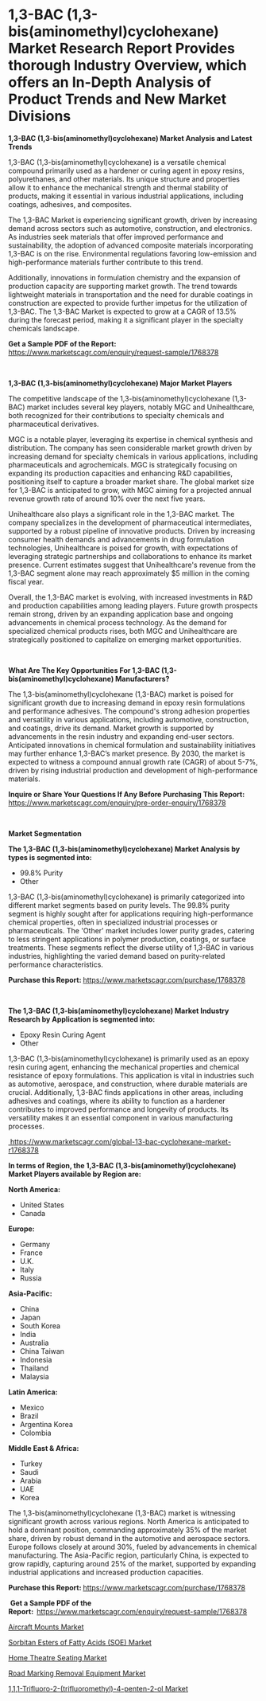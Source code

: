 <p><h1>1,3-BAC (1,3-bis(aminomethyl)cyclohexane) Market Research Report Provides thorough Industry Overview, which offers an In-Depth Analysis of Product Trends and New Market Divisions</h1></p><p><strong>1,3-BAC (1,3-bis(aminomethyl)cyclohexane) Market Analysis and Latest Trends</strong></p>
<p><p>1,3-BAC (1,3-bis(aminomethyl)cyclohexane) is a versatile chemical compound primarily used as a hardener or curing agent in epoxy resins, polyurethanes, and other materials. Its unique structure and properties allow it to enhance the mechanical strength and thermal stability of products, making it essential in various industrial applications, including coatings, adhesives, and composites.</p><p>The 1,3-BAC Market is experiencing significant growth, driven by increasing demand across sectors such as automotive, construction, and electronics. As industries seek materials that offer improved performance and sustainability, the adoption of advanced composite materials incorporating 1,3-BAC is on the rise. Environmental regulations favoring low-emission and high-performance materials further contribute to this trend.</p><p>Additionally, innovations in formulation chemistry and the expansion of production capacity are supporting market growth. The trend towards lightweight materials in transportation and the need for durable coatings in construction are expected to provide further impetus for the utilization of 1,3-BAC. The 1,3-BAC Market is expected to grow at a CAGR of 13.5% during the forecast period, making it a significant player in the specialty chemicals landscape.</p></p>
<p><strong>Get a Sample PDF of the Report:&nbsp;</strong> <a href="https://www.marketscagr.com/enquiry/request-sample/1768378?utm_campaign=2660&utm_medium=2&utm_source=Github&utm_content=ia&utm_term=25032025&utm_id=13-bac-13-bisaminomethylcyclohexane">https://www.marketscagr.com/enquiry/request-sample/1768378</a></p>
<p>&nbsp;</p>
<p><strong>1,3-BAC (1,3-bis(aminomethyl)cyclohexane) Major Market Players</strong></p>
<p><p>The competitive landscape of the 1,3-bis(aminomethyl)cyclohexane (1,3-BAC) market includes several key players, notably MGC and Unihealthcare, both recognized for their contributions to specialty chemicals and pharmaceutical derivatives.</p><p>MGC is a notable player, leveraging its expertise in chemical synthesis and distribution. The company has seen considerable market growth driven by increasing demand for specialty chemicals in various applications, including pharmaceuticals and agrochemicals. MGC is strategically focusing on expanding its production capacities and enhancing R&D capabilities, positioning itself to capture a broader market share. The global market size for 1,3-BAC is anticipated to grow, with MGC aiming for a projected annual revenue growth rate of around 10% over the next five years.</p><p>Unihealthcare also plays a significant role in the 1,3-BAC market. The company specializes in the development of pharmaceutical intermediates, supported by a robust pipeline of innovative products. Driven by increasing consumer health demands and advancements in drug formulation technologies, Unihealthcare is poised for growth, with expectations of leveraging strategic partnerships and collaborations to enhance its market presence. Current estimates suggest that Unihealthcare's revenue from the 1,3-BAC segment alone may reach approximately $5 million in the coming fiscal year.</p><p>Overall, the 1,3-BAC market is evolving, with increased investments in R&D and production capabilities among leading players. Future growth prospects remain strong, driven by an expanding application base and ongoing advancements in chemical process technology. As the demand for specialized chemical products rises, both MGC and Unihealthcare are strategically positioned to capitalize on emerging market opportunities.</p></p>
<p>&nbsp;</p>
<p><strong>What Are The Key Opportunities For 1,3-BAC (1,3-bis(aminomethyl)cyclohexane) Manufacturers?</strong></p>
<p><p>The 1,3-bis(aminomethyl)cyclohexane (1,3-BAC) market is poised for significant growth due to increasing demand in epoxy resin formulations and performance adhesives. The compound's strong adhesion properties and versatility in various applications, including automotive, construction, and coatings, drive its demand. Market growth is supported by advancements in the resin industry and expanding end-user sectors. Anticipated innovations in chemical formulation and sustainability initiatives may further enhance 1,3-BAC’s market presence. By 2030, the market is expected to witness a compound annual growth rate (CAGR) of about 5-7%, driven by rising industrial production and development of high-performance materials.</p></p>
<p><strong>Inquire or Share Your Questions If Any Before Purchasing This Report:</strong> <a href="https://www.marketscagr.com/enquiry/pre-order-enquiry/1768378?utm_campaign=2660&utm_medium=2&utm_source=Github&utm_content=ia&utm_term=25032025&utm_id=13-bac-13-bisaminomethylcyclohexane">https://www.marketscagr.com/enquiry/pre-order-enquiry/1768378</a></p>
<p>&nbsp;</p>
<p><strong>Market Segmentation</strong></p>
<p><strong>The 1,3-BAC (1,3-bis(aminomethyl)cyclohexane) Market Analysis by types is segmented into:</strong></p>
<p><ul><li>99.8% Purity</li><li>Other</li></ul></p>
<p><p>1,3-BAC (1,3-bis(aminomethyl)cyclohexane) is primarily categorized into different market segments based on purity levels. The 99.8% purity segment is highly sought after for applications requiring high-performance chemical properties, often in specialized industrial processes or pharmaceuticals. The 'Other' market includes lower purity grades, catering to less stringent applications in polymer production, coatings, or surface treatments. These segments reflect the diverse utility of 1,3-BAC in various industries, highlighting the varied demand based on purity-related performance characteristics.</p></p>
<p><strong>Purchase this Report:&nbsp;</strong><a href="https://www.marketscagr.com/purchase/1768378?utm_campaign=2660&utm_medium=2&utm_source=Github&utm_content=ia&utm_term=25032025&utm_id=13-bac-13-bisaminomethylcyclohexane">https://www.marketscagr.com/purchase/1768378</a></p>
<p>&nbsp;</p>
<p><strong>The 1,3-BAC (1,3-bis(aminomethyl)cyclohexane) Market Industry Research by Application is segmented into:</strong></p>
<p><ul><li>Epoxy Resin Curing Agent</li><li>Other</li></ul></p>
<p><p>1,3-BAC (1,3-bis(aminomethyl)cyclohexane) is primarily used as an epoxy resin curing agent, enhancing the mechanical properties and chemical resistance of epoxy formulations. This application is vital in industries such as automotive, aerospace, and construction, where durable materials are crucial. Additionally, 1,3-BAC finds applications in other areas, including adhesives and coatings, where its ability to function as a hardener contributes to improved performance and longevity of products. Its versatility makes it an essential component in various manufacturing processes.</p></p>
<p><a href="https://www.marketscagr.com/global-13-bac-cyclohexane-market-r1768378?utm_campaign=2660&utm_medium=2&utm_source=Github&utm_content=ia&utm_term=25032025&utm_id=13-bac-13-bisaminomethylcyclohexane">&nbsp;https://www.marketscagr.com/global-13-bac-cyclohexane-market-r1768378</a></p>
<p><strong>In terms of Region, the 1,3-BAC (1,3-bis(aminomethyl)cyclohexane) Market Players available by Region are:</strong></p>
<p>
    <p> <strong> North America: </strong>
        <ul>
            <li>United States</li>
            <li>Canada</li>
        </ul>
        </p> 
    <p> <strong> Europe: </strong>
        <ul>
            <li>Germany</li>
            <li>France</li>
            <li>U.K.</li>
            <li>Italy</li>
            <li>Russia</li>
        </ul>
        </p> 
    <p> <strong> Asia-Pacific: </strong>
        <ul>
            <li>China</li>
            <li>Japan</li>
            <li>South Korea</li>
            <li>India</li>
            <li>Australia</li>
            <li>China Taiwan</li>
            <li>Indonesia</li>
            <li>Thailand</li>
            <li>Malaysia</li>
        </ul>
        </p> 
    <p> <strong> Latin America: </strong>
        <ul>
            <li>Mexico</li>
            <li>Brazil</li>
            <li>Argentina Korea</li>
            <li>Colombia</li>
        </ul>
        </p> 
    <p> <strong> Middle East & Africa: </strong>
        <ul>
            <li>Turkey</li>
            <li>Saudi</li>
            <li>Arabia</li>
            <li>UAE</li>
            <li>Korea</li>
        </ul>
    </p>
    </p>
<p><p>The 1,3-bis(aminomethyl)cyclohexane (1,3-BAC) market is witnessing significant growth across various regions. North America is anticipated to hold a dominant position, commanding approximately 35% of the market share, driven by robust demand in the automotive and aerospace sectors. Europe follows closely at around 30%, fueled by advancements in chemical manufacturing. The Asia-Pacific region, particularly China, is expected to grow rapidly, capturing around 25% of the market, supported by expanding industrial applications and increased production capacities.</p></p>
<p><strong>Purchase this Report: </strong><a href="https://www.marketscagr.com/purchase/1768378?utm_campaign=2660&utm_medium=2&utm_source=Github&utm_content=ia&utm_term=25032025&utm_id=13-bac-13-bisaminomethylcyclohexane">https://www.marketscagr.com/purchase/1768378</a></p>
<p>&nbsp;<strong>Get a Sample PDF of the Report:&nbsp;&nbsp;</strong><a href="https://www.marketscagr.com/enquiry/request-sample/1768378?utm_campaign=2660&utm_medium=2&utm_source=Github&utm_content=ia&utm_term=25032025&utm_id=13-bac-13-bisaminomethylcyclohexane">https://www.marketscagr.com/enquiry/request-sample/1768378</a></p>
<p><strong></strong></p>
<p><p><a href="https://www.linkedin.com/pulse/insightful-aircraft-mounts-market-report-analyzing-industry-5zpqf?utm_campaign=2660&utm_medium=2&utm_source=Github&utm_content=ia&utm_term=25032025&utm_id=13-bac-13-bisaminomethylcyclohexane">Aircraft Mounts Market</a></p><p><a href="https://github.com/ChiragRp1/Market-Research-Report-List-7/blob/main/sorbitan-esters-of-fatty-acids-soe-market.md?utm_campaign=2660&utm_medium=2&utm_source=Github&utm_content=ia&utm_term=25032025&utm_id=13-bac-13-bisaminomethylcyclohexane">Sorbitan Esters of Fatty Acids (SOE) Market</a></p><p><a href="https://www.linkedin.com/pulse/global-home-theatre-seating-market-size-2025-2032-insights-tmjze?utm_campaign=2660&utm_medium=2&utm_source=Github&utm_content=ia&utm_term=25032025&utm_id=13-bac-13-bisaminomethylcyclohexane">Home Theatre Seating Market</a></p><p><a href="https://www.linkedin.com/pulse/synopsis-global-road-marking-removal-equipment-market-tga1e?utm_campaign=2660&utm_medium=2&utm_source=Github&utm_content=ia&utm_term=25032025&utm_id=13-bac-13-bisaminomethylcyclohexane">Road Marking Removal Equipment Market</a></p><p><a href="https://github.com/gukenneth26571/Market-Research-Report-List-1/blob/main/111-trifluoro-2-trifluoromethyl-4-penten-2-ol-market.md?utm_campaign=2660&utm_medium=2&utm_source=Github&utm_content=ia&utm_term=25032025&utm_id=13-bac-13-bisaminomethylcyclohexane">1,1,1-Trifluoro-2-(trifluoromethyl)-4-penten-2-ol Market</a></p></p>